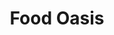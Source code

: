---
title: Food Oasis
description: Everyone deserves access to healthy food. Help us make it easier for Angelenos to find the best places to buy or grow healthy food in their city.
image: /assets/images/projects/food-oasis.jpg
alt: "'vegatables beats stacked'"
links: 
  - name: Github
    url: 'https://github.com/foodoasisla'
  - name: Site
    url: 'https://foodoasis.la/'
# looking: 
# location: 
partner: Youth Policy Institute
---